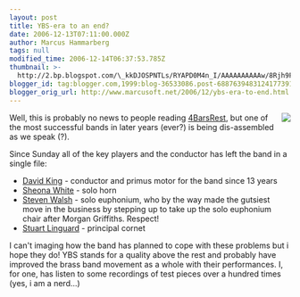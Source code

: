 ```yaml
---
layout: post
title: YBS-era to an end?
date: 2006-12-13T07:11:00.000Z
author: Marcus Hammarberg
tags: null
modified_time: 2006-12-14T06:37:53.785Z
thumbnail: >-
  http://2.bp.blogspot.com/\_kkDJOSPNTLs/RYAPD0M4n_I/AAAAAAAAAAw/8Rjh9FJaZ78/s72-c/band_logo_ybs.jpg
blogger_id: tag:blogger.com,1999:blog-36533086.post-6887639483124177391
blogger_orig_url: http://www.marcusoft.net/2006/12/ybs-era-to-end.html
---
```



[<img
src="http://2.bp.blogspot.com/_kkDJOSPNTLs/RYAPD0M4n_I/AAAAAAAAAAw/8Rjh9FJaZ78/s200/band_logo_ybs.jpg"
id="BLOGGER_PHOTO_ID_5008019343862702066"
style="FLOAT: right; MARGIN: 0px 0px 10px 10px; CURSOR: hand"
data-border="0" />](http://2.bp.blogspot.com/_kkDJOSPNTLs/RYAPD0M4n_I/AAAAAAAAAAw/8Rjh9FJaZ78/s1600-h/band_logo_ybs.jpg)Well,
this is probably no news to people reading
[4BarsRest](http://www.4barsrest.com/), but one of the most successful
bands in later years (ever?) is being dis-assembled as we speak (?).

Since Sunday all of the key players and the conductor has left the band
in a single file:

- [David King](http://www.4barsrest.com/news/detail.asp?id=4638) -
    conductor and primus motor for the band since 13 years
- [Sheona White](http://www.4barsrest.com/news/detail.asp?id=4643) -
    solo horn
- [Steven Walsh](http://www.4barsrest.com/news/detail.asp?id=4656) -
    solo euphonium, who by the way made the gutsiest move in the
    business by stepping up to take up the solo euphonium chair after
    Morgan Griffiths. Respect!
- [Stuart
    Linguard](http://www.4barsrest.com/news/detail.asp?id=4662) -
    principal cornet

I can't imaging how the band has planned to cope with these problems but
i hope they do! YBS stands for a quality above the rest and probably
have improved the brass band movement as a whole with their
performances. I, for one, has listen to some recordings of test pieces
over a hundred times (yes, i am a nerd...)
